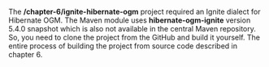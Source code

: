 The **/chapter-6/ignite-hibernate-ogm** project required an Ignite dialect for Hibernate OGM. The Maven module uses **hibernate-ogm-ignite** version 5.4.0 snapshot which is also not available in the central Maven repository. So, you need to clone the project from the GitHub and build it yourself. The entire process of building the project from source code described in chapter 6.